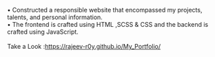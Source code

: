• Constructed a responsible website that encompassed my projects, talents, and personal information.<br>
• The frontend is crafted using HTML ,SCSS & CSS and the backend is crafted using JavaScript.<br><br>
Take a Look :https://rajeev-r0y.github.io/My_Portfolio/
